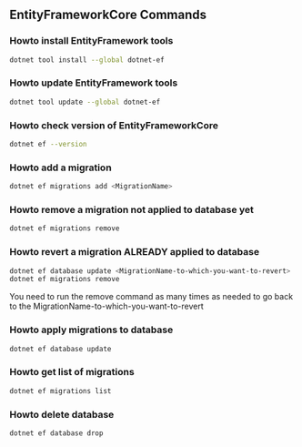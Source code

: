 ## EntityFrameworkCore Commands


### Howto install EntityFramework tools

```bash
dotnet tool install --global dotnet-ef
```

### Howto update EntityFramework tools

```bash
dotnet tool update --global dotnet-ef
```

### Howto check version of EntityFrameworkCore

```bash
dotnet ef --version
```

### Howto add a migration

```bash
dotnet ef migrations add <MigrationName>
```

### Howto remove a migration not applied to database yet

```bash
dotnet ef migrations remove
```

### Howto revert a migration ALREADY applied to database

```bash
dotnet ef database update <MigrationName-to-which-you-want-to-revert>
dotnet ef migrations remove
```

You need to run the remove command as many times as needed to go back to the MigrationName-to-which-you-want-to-revert

### Howto apply migrations to database

```bash
dotnet ef database update
```

### Howto get list of migrations

```bash
dotnet ef migrations list
```

### Howto delete database

```bash
dotnet ef database drop
```
